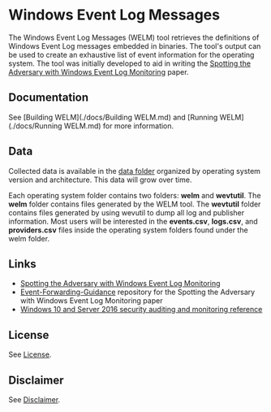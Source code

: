 # Windows Event Log Messages
The Windows Event Log Messages (WELM) tool retrieves the definitions of Windows Event Log messages embedded in binaries. The tool's output can be used to create an exhaustive list of event information for the operating system. The tool was initially developed to aid in writing the [Spotting the Adversary with Windows Event Log Monitoring](https://www.iad.gov/iad/library/ia-guidance/security-configuration/applications/spotting-the-adversary-with-windows-event-log-monitoring.cfm) paper.

## Documentation
See [Building WELM](./docs/Building WELM.md) and [Running WELM](./docs/Running WELM.md) for more information.

## Data
Collected data is available in the [data folder](./docs/data) organized by operating system version and architecture. This data will grow over time. 

Each operating system folder contains two folders: **welm** and **wevtutil**. The **welm** folder contains files generated by the WELM tool. The **wevtutil** folder contains files generated by using wevutil to dump all log and publisher information. Most users will be interested in the **events.csv**, **logs.csv**, and **providers.csv** files inside the operating system folders found under the welm folder.

## Links
* [Spotting the Adversary with Windows Event Log Monitoring](https://www.iad.gov/iad/library/ia-guidance/security-configuration/applications/spotting-the-adversary-with-windows-event-log-monitoring.cfm)
* [Event-Forwarding-Guidance](https://github.com/iadgov/Event-Forwarding-Guidance) repository for the Spotting the Adversary with Windows Event Log Monitoring paper
* [Windows 10 and Server 2016 security auditing and monitoring reference](https://www.microsoft.com/en-us/download/details.aspx?id=52630)

## License
See [License](LICENSE.md).

## Disclaimer
See [Disclaimer](DISCLAIMER.md).

